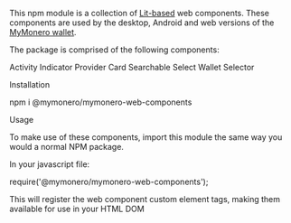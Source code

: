 This npm module is a collection of [Lit-based](https://lit.dev) web components. These components are used by the desktop, Android and web versions of the [MyMonero wallet](https://github.com/mymonero/mymonero-app-js).

The package is comprised of the following components:

Activity Indicator
Provider Card
Searchable Select
Wallet Selector

Installation

npm i @mymonero/mymonero-web-components

Usage

To make use of these components, import this module the same way you would a normal NPM package.

In your javascript file:

require('@mymonero/mymonero-web-components');

This will register the web component custom element tags, making them available for use in your HTML DOM

